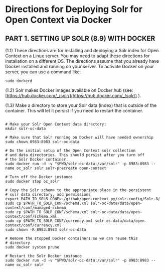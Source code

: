 Directions for Deploying Solr for Open Context via Docker
=======================


PART 1. SETTING UP SOLR (8.9) WITH DOCKER
------------------------------------------
(1.1) These directions are for installing and deploying a Solr index for
Open Context on a Linux server. You may need to adapt these directions for
installation on a different OS. The directions assume that you already have
Docker installed and running on your server. To activate Docker on your server, you can use a command like:

`sudo dockerd`


(1.2) Solr makes Docker images available on Docker hub (see: [https://hub.docker.com/_/solr/](https://hub.docker.com/_/solr/) ).

(1.3) Make a directory to store your Solr data (index) that is outside of
the container. This will let it persist if you need to restart the container.

```

# Make your Solr Open Context data directory:
mkdir solr-oc-data

# Make sure that Solr running on Docker will have needed ownership
sudo chown 8983:8983 solr-oc-data

# Do the initial setup of the Open Context solr collection
# and data directories. This should persist after you turn off
# the Solr Docker container.
sudo docker run -d -v "$PWD/solr-oc-data:/var/solr" -p 8983:8983 --name oc_solr solr solr-precreate open-context

# Turn off the Docker instance
sudo docker stop oc_solr

# Copy the Solr schema to the appropriate place in the persistent
# solr data directory, add permissions
export PATH_TO_SOLR_CONF=~/github/open-context-py/solr-config/Solr-8/
sudo cp $PATH_TO_SOLR_CONF/schema.xml solr-oc-data/data/open-context/conf/managed-schema
sudo cp $PATH_TO_SOLR_CONF/schema.xml solr-oc-data/data/open-context/conf/schema.xml
sudo cp $PATH_TO_SOLR_CONF/currency.xml solr-oc-data/data/open-context/conf/currency.xml
sudo chown -R 8983:8983 solr-oc-data

# Remove the stopped Docker containers so we can reuse this
# directory
sudo docker system prune

# Restart the Solr Docker instance
sudo docker run -d -v "$PWD/solr-oc-data:/var/solr" -p 8983:8983 --name oc_solr solr
